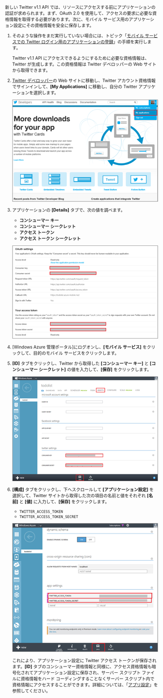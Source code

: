 

新しい Twitter v1.1 API では、リソースにアクセスする前にアプリケーションの認証が求められます。まず、OAuth 2.0 を使用して、アクセスの要求に必要な資格情報を取得する必要があります。次に、モバイル サービス用のアプリケーション設定にその資格情報を安全に保存します。

1. そのような操作をまだ実行していない場合には、トピック「<a href="/fr-FR/documentation/articles/mobile-services-how-to-register-twitter-authentication/" target="_blank">モバイル サービスでの Twitter ログイン用のアプリケーションの登録</a>」の手順を実行します。 
  
  	Twitter v1.1 API にアクセスできるようにするために必要な資格情報は、Twitter が生成します。この資格情報は Twitter デベロッパーの Web サイトから取得できます。 

2. <a href="http://go.microsoft.com/fwlink/p/?LinkId=268300" target="_blank">Twitter デベロッパー</a>の Web サイトに移動し、Twitter アカウント資格情報でサインインして、**[My Applications]** に移動し、自分の Twitter アプリケーションを選択します。

    ![](./media/mobile-services-register-twitter-access/mobile-twitter-my-apps.png)

3. アプリケーションの **[Details]** タブで、次の値を調べます。

	+ **コンシューマー キー**
	+ **コンシューマー シークレット**
	+ **アクセス トークン**
	+ **アクセス トークン シークレット**

	![](./media/mobile-services-register-twitter-access/mobile-twitter-app-secrets.png)

4. [Windows Azure 管理ポータル]にログオンし、**[モバイル サービス]** をクリックして、目的のモバイル サービスをクリックします。

5. **[ID]** タブをクリックし、Twitter から取得した **[コンシューマー キー]** と **[コンシューマー シークレット]** の値を入力して、**[保存]** をクリックします。 

	![](./media/mobile-services-register-twitter-access/mobile-identity-tab-twitter-only.png)

2. **[構成]** タブをクリックし、下へスクロールして **[アプリケーション設定]** を選択して、Twitter サイトから取得した次の項目の名前と値をそれぞれ **[名前]** と **[値]** に入力して、**[保存]** をクリックします。

	+ `TWITTER_ACCESS_TOKEN`
	+ `TWITTER_ACCESS_TOKEN_SECRET`

	![](./media/mobile-services-register-twitter-access/mobile-schedule-job-app-settings.png)

	これにより、アプリケーション設定に Twitter アクセス トークンが保存されます。**[ID]** タブのコンシューマー資格情報と同様に、アクセス資格情報も暗号化されてアプリケーション設定に保存され、サーバー スクリプト ファイルに資格情報をハード コーディングすることなくサーバー スクリプト内で資格情報にアクセスすることができます。詳細については、「[アプリ設定]」を参照してください。

<!-- URLs. -->
[モバイル サービスのサーバー スクリプト リファレンス]: http://go.microsoft.com/fwlink/?LinkId=262293
[WindowsAzure.com]: http://www.windowsazure.com/
[Windows Azure の管理ポータル]: https://manage.windowsazure.com/
[モバイル サービスでの Twitter ログイン用のアプリケーションの登録]: /fr-FR/documentation/articles/mobile-services-how-to-register-twitter-authentication
[Twitter デベロッパー]: http://go.microsoft.com/fwlink/p/?LinkId=268300
[アプリ設定]: http://msdn.microsoft.com/fr-FR/library/windowsazure/b6bb7d2d-35ae-47eb-a03f-6ee393e170f7<!--HONumber=42-->
